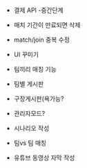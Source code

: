 * 결제 API -중간단계

* 매치 기간이 만료되면 삭제

* match/join 중복 수정

* UI 꾸미기

* 팀끼리 매칭 기능

* 팀별 게시판

* 구장게시판(욕가능?

* 관리자모드?

* 시나리오 작성

* 팀vs 팀 매칭

* 유튜브 동영상 자막 작성

